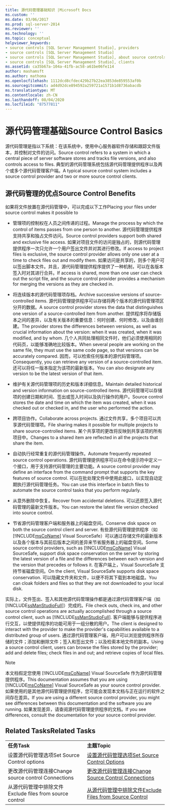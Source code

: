 ```yaml
---
title: 源代码管理基础知识 |Microsoft Docs
ms.custom: ''
ms.date: 03/06/2017
ms.prod: sql-server-2014
ms.reviewer: ''
ms.technology: ''
ms.topic: conceptual
helpviewer_keywords:
- source controls [SQL Server Management Studio], providers
- source controls [SQL Server Management Studio]
- source controls [SQL Server Management Studio], about source controls
- source controls [SQL Server Management Studio], clients
ms.assetid: ca35b67a-104a-41fb-ac58-a61be06fe114
author: mashamsft
ms.author: mathoma
ms.openlocfilehash: 1112dcd8cfdec429b27b22ea3853de859553af0b
ms.sourcegitcommit: ad4d92dce894592a259721a1571b1d8736abacdb
ms.translationtype: MT
ms.contentlocale: zh-CN
ms.lasthandoff: 08/04/2020
ms.locfileid: "87577811"
---
```

# <a name="source-control-basics"></a><span data-ttu-id="395ab-102">源代码管理基础</span><span class="sxs-lookup"><span data-stu-id="395ab-102">Source Control Basics</span></span>
  <span data-ttu-id="395ab-103">源代码管理是指以下系统：在该系统中，使用中心服务器软件存储和跟踪文件版本，并控制对文件的访问。</span><span class="sxs-lookup"><span data-stu-id="395ab-103">Source control refers to a system in which a central piece of server software stores and tracks file versions, and also controls access to files.</span></span> <span data-ttu-id="395ab-104">典型的源代码管理系统包括源代码管理提供程序以及两个或多个源代码管理客户端。</span><span class="sxs-lookup"><span data-stu-id="395ab-104">A typical source control system includes a source control provider and two or more source control clients.</span></span>  
  
## <a name="source-control-benefits"></a><span data-ttu-id="395ab-105">源代码管理的优点</span><span class="sxs-lookup"><span data-stu-id="395ab-105">Source Control Benefits</span></span>  
 <span data-ttu-id="395ab-106">如果将文件放置在源代码管理中，可以完成以下工作</span><span class="sxs-lookup"><span data-stu-id="395ab-106">Placing your files under source control makes it possible to</span></span>  
  
-   <span data-ttu-id="395ab-107">管理项的控制权在人员之间传递的过程。</span><span class="sxs-lookup"><span data-stu-id="395ab-107">Manage the process by which the control of items passes from one person to another.</span></span> <span data-ttu-id="395ab-108">源代码管理提供程序支持共享和独占文件访问。</span><span class="sxs-lookup"><span data-stu-id="395ab-108">Source control providers support both shared and exclusive file access.</span></span> <span data-ttu-id="395ab-109">如果对项目文件的访问是独占的，则源代码管理提供程序一次只允许一个用户签出文件并对其进行修改。</span><span class="sxs-lookup"><span data-stu-id="395ab-109">If access to project files is exclusive, the source control provider allows only one user at a time to check files out and modify them.</span></span> <span data-ttu-id="395ab-110">如果访问是共享的，则多个用户可以签出脚本文件。并且，源代码管理提供程序提供了一种机制，可以在各版本签入时对其进行合并。</span><span class="sxs-lookup"><span data-stu-id="395ab-110">If access is shared, more than one user can check out the script file, and the source control provider provides a mechanism for merging the versions as they are checked in.</span></span>  
  
-   <span data-ttu-id="395ab-111">将连续版本的源代码管理项存档。</span><span class="sxs-lookup"><span data-stu-id="395ab-111">Archive successive versions of source-controlled items.</span></span> <span data-ttu-id="395ab-112">源代码管理提供程序可以存储将两个版本的源代码管理项区分开的数据。</span><span class="sxs-lookup"><span data-stu-id="395ab-112">A source control provider stores the data that distinguishes one version of a source-controlled item from another.</span></span> <span data-ttu-id="395ab-113">提供程序将存储版本之间的差异，以及有关版本的重要信息：何时创建、何时修改，以及由谁创建。</span><span class="sxs-lookup"><span data-stu-id="395ab-113">The provider stores the differences between versions, as well as crucial information about the version: when it was created, when it was modified, and by whom.</span></span> <span data-ttu-id="395ab-114">几个人共同处理相同文件时，他们必须使用相同的代码页，以能够准确地比较版本。</span><span class="sxs-lookup"><span data-stu-id="395ab-114">When several people are working on the same file, they must use the same code page, so that versions can be accurately compared.</span></span> <span data-ttu-id="395ab-115">因而，可以检索任何版本的源代码管理项。</span><span class="sxs-lookup"><span data-stu-id="395ab-115">Consequently, you can retrieve any version of a source-controlled item.</span></span> <span data-ttu-id="395ab-116">还可以将任一版本指定为该项的最新版本。</span><span class="sxs-lookup"><span data-stu-id="395ab-116">You can also designate any version to be the latest version of that item.</span></span>  
  
-   <span data-ttu-id="395ab-117">维护有关源代码管理项的历史和版本详细信息。</span><span class="sxs-lookup"><span data-stu-id="395ab-117">Maintain detailed historical and version information on source-controlled items.</span></span> <span data-ttu-id="395ab-118">源代码管理可以存储项的创建日期和时间、签出或签入时间以及执行操作的用户。</span><span class="sxs-lookup"><span data-stu-id="395ab-118">Source control stores the date and time on which the item was created, when it was checked out or checked in, and the user who performed the action.</span></span>  
  
-   <span data-ttu-id="395ab-119">跨项目协作。</span><span class="sxs-lookup"><span data-stu-id="395ab-119">Collaborate across projects.</span></span> <span data-ttu-id="395ab-120">通过文件共享，多个项目可以共享源代码管理项。</span><span class="sxs-lookup"><span data-stu-id="395ab-120">File sharing makes it possible for multiple projects to share source-controlled items.</span></span> <span data-ttu-id="395ab-121">某个共享项的更改将反映到共享该项的所有项目中。</span><span class="sxs-lookup"><span data-stu-id="395ab-121">Changes to a shared item are reflected in all the projects that share the item.</span></span>  
  
-   <span data-ttu-id="395ab-122">自动执行经常重复的源代码管理操作。</span><span class="sxs-lookup"><span data-stu-id="395ab-122">Automate frequently repeated source control operations.</span></span> <span data-ttu-id="395ab-123">源代码管理提供程序可以在命令提示符中定义一个接口，用于支持源代码管理的主要功能。</span><span class="sxs-lookup"><span data-stu-id="395ab-123">A source control provider may define an interface from the command prompt that supports the key features of source control.</span></span> <span data-ttu-id="395ab-124">可以在批处理文件中使用此接口，以实现自动定期执行源代码管理任务。</span><span class="sxs-lookup"><span data-stu-id="395ab-124">You can use this interface in batch files to automate the source control tasks that you perform regularly.</span></span>  
  
-   <span data-ttu-id="395ab-125">从意外删除中恢复。</span><span class="sxs-lookup"><span data-stu-id="395ab-125">Recover from accidental deletions.</span></span> <span data-ttu-id="395ab-126">可以还原签入源代码管理的最新文件版本。</span><span class="sxs-lookup"><span data-stu-id="395ab-126">You can restore the latest file version checked into source control.</span></span>  
  
-   <span data-ttu-id="395ab-127">节省源代码管理客户端和服务器上的磁盘空间。</span><span class="sxs-lookup"><span data-stu-id="395ab-127">Conserve disk space on both the source control client and server.</span></span> <span data-ttu-id="395ab-128">有些源代码管理提供程序（如 [!INCLUDE[msCoName](../includes/msconame-md.md)] Visual SourceSafe）可以通过存储文件的最新版本以及各个版本与其前后版本之间的差异来节省服务器上的磁盘空间。</span><span class="sxs-lookup"><span data-stu-id="395ab-128">Some source control providers, such as [!INCLUDE[msCoName](../includes/msconame-md.md)] Visual SourceSafe, support disk space conservation on the server by storing the latest version of a file and the differences between each version and the version that precedes or follows it.</span></span> <span data-ttu-id="395ab-129">在客户端上，Visual SourceSafe 支持节省磁盘空间。</span><span class="sxs-lookup"><span data-stu-id="395ab-129">On the client, Visual SourceSafe supports disk space conservation.</span></span> <span data-ttu-id="395ab-130">可以隐藏文件夹和文件，以便不将其下载到本地磁盘。</span><span class="sxs-lookup"><span data-stu-id="395ab-130">You can cloak folders and files so that they are not downloaded to your local disk.</span></span>  
  
 <span data-ttu-id="395ab-131">实际上，文件签出、签入和其他源代码管理操作都是通过源代码管理客户端（如 [!INCLUDE[ssManStudioFull](../includes/ssmanstudiofull-md.md)]）完成的。</span><span class="sxs-lookup"><span data-stu-id="395ab-131">File check outs, check ins, and other source control operations are actually accomplished through a source control client, such as [!INCLUDE[ssManStudioFull](../includes/ssmanstudiofull-md.md)].</span></span> <span data-ttu-id="395ab-132">客户端能够与提供程序进行交互，以使提供程序的功能可用于一组分散的用户。</span><span class="sxs-lookup"><span data-stu-id="395ab-132">The client is designed to interact with the provider to make the provider's capabilities available to a distributed group of users.</span></span> <span data-ttu-id="395ab-133">通过源代码管理客户端，用户可以浏览提供程序所存储的文件；添加和删除文件；签入和签出文件；以及检索本地文件的副本。</span><span class="sxs-lookup"><span data-stu-id="395ab-133">Using a source control client, users can browse the files stored by the provider; add and delete files; check files in and out; and retrieve copies of local files.</span></span>  
  
> [!NOTE]  
>  <span data-ttu-id="395ab-134">本文档假定您使用 [!INCLUDE[msCoName](../includes/msconame-md.md)] Visual SourceSafe 作为源代码管理提供程序。</span><span class="sxs-lookup"><span data-stu-id="395ab-134">This documentation assumes that you are using [!INCLUDE[msCoName](../includes/msconame-md.md)] Visual SourceSafe as your source control provider.</span></span> <span data-ttu-id="395ab-135">如果使用的是其他源代码管理提供程序，您可能会发现本文档与正在运行的软件之间存在差异。</span><span class="sxs-lookup"><span data-stu-id="395ab-135">If you are using a different source control provider, you might see differences between this documentation and the software you are running.</span></span> <span data-ttu-id="395ab-136">如果发现差异，请查阅源代码管理提供程序的文档。</span><span class="sxs-lookup"><span data-stu-id="395ab-136">If you see differences, consult the documentation for your source control provider.</span></span>  
  
## <a name="related-tasks"></a><span data-ttu-id="395ab-137">Related Tasks</span><span class="sxs-lookup"><span data-stu-id="395ab-137">Related Tasks</span></span>  
  
|||  
|-|-|  
|<span data-ttu-id="395ab-138">**任务**</span><span class="sxs-lookup"><span data-stu-id="395ab-138">**Task**</span></span>|<span data-ttu-id="395ab-139">**主题**</span><span class="sxs-lookup"><span data-stu-id="395ab-139">**Topic**</span></span>|  
|<span data-ttu-id="395ab-140">设置源代码管理选项</span><span class="sxs-lookup"><span data-stu-id="395ab-140">Set Source Control options</span></span>|[<span data-ttu-id="395ab-141">设置源代码管理选项</span><span class="sxs-lookup"><span data-stu-id="395ab-141">Set Source Control Options</span></span>](../../2014/database-engine/set-source-control-options.md)|  
|<span data-ttu-id="395ab-142">更改源代码管理连接</span><span class="sxs-lookup"><span data-stu-id="395ab-142">Change source control Connections</span></span>|[<span data-ttu-id="395ab-143">更改源代码管理连接</span><span class="sxs-lookup"><span data-stu-id="395ab-143">Change Source Control Connections</span></span>](../../2014/database-engine/change-source-control-connections.md)|  
|<span data-ttu-id="395ab-144">从源代码管理中排除文件</span><span class="sxs-lookup"><span data-stu-id="395ab-144">Exclude files from source control</span></span>|[<span data-ttu-id="395ab-145">从源代码管理中排除文件</span><span class="sxs-lookup"><span data-stu-id="395ab-145">Exclude Files from Source Control</span></span>](../../2014/database-engine/exclude-files-from-source-control.md)|  
  
  
